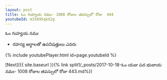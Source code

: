 ```yaml
---
layout: post
title: ఓం గుహ్యయ నమః- 1008 రోజుల తపస్సులో రోజు  444
youtubeId: mIS69SqkX2g
---
```

 
 
 ఓం గుహ్యయ నమః  
 
 -  రహస్య అర్థాలతో ఉపనిషత్తులు ఎవరు 
 
  
 
  
 
 
 
 
 
 


{% include youtubePlayer.html id=page.youtubeId %}
 
[Next]({{ site.baseurl }}{% link  split1/_posts/2017-10-18-ఓం యజు పద భుజాయ నమః- 1008 రోజుల తపస్సులో రోజు  443.md%})
 
